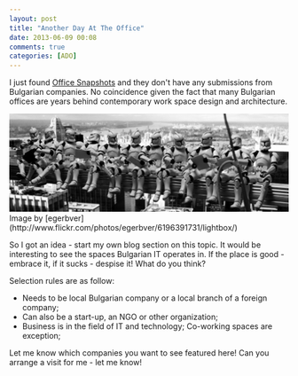 ```yaml
---
layout: post
title: "Another Day At The Office"
date: 2013-06-09 00:08
comments: true
categories: [ADO]
---
```


I just found [Office Snapshots](http://officesnapshots.com/) and they don't have
any submissions from Bulgarian companies. No coincidence given the fact that many Bulgarian
offices are years behind contemporary work space design and architecture.

<img src="/images/troopers_skyscraper.jpg" alt="Troopers atop a Skyscraper" />
Image by [egerbver](http://www.flickr.com/photos/egerbver/6196391731/lightbox/)

So I got an idea - 
start my own blog section on this topic. It would be interesting to see the spaces
Bulgarian IT operates in. If the place is good - embrace it, if it sucks - despise it!
What do you think?  

Selection rules are as follow: 

* Needs to be local Bulgarian company or a local branch of a foreign company;
* Can also be a start-up, an NGO or other organization;
* Business is in the field of IT and technology; Co-working spaces are exception;


Let me know which companies you want to see featured here! Can you arrange a visit for me - let me know!
